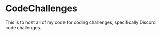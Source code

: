 # CodeChallenges
 This is to host all of my code for coding challenges, specifically Discord code challenges.